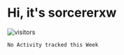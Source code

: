 # Hi, it's sorcererxw

![visitors](https://visitor-badge.glitch.me/badge?page_id=sorcererxw.sorcererx)

<!--START_SECTION:waka-->
```text
No Activity tracked this Week
```
<!--END_SECTION:waka-->
